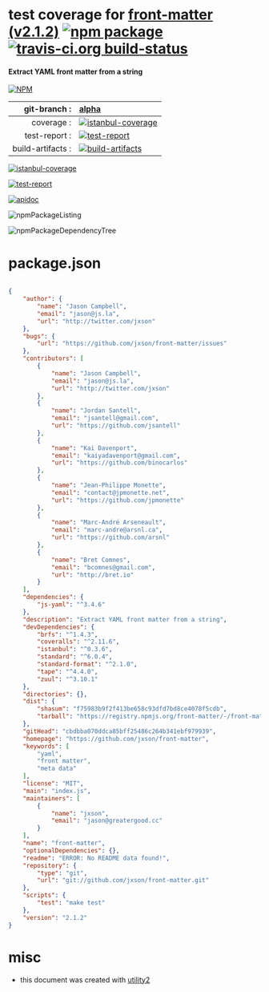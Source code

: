# test coverage for  [front-matter (v2.1.2)](https://github.com/jxson/front-matter)  [![npm package](https://img.shields.io/npm/v/npmtest-front-matter.svg?style=flat-square)](https://www.npmjs.org/package/npmtest-front-matter) [![travis-ci.org build-status](https://api.travis-ci.org/npmtest/node-npmtest-front-matter.svg)](https://travis-ci.org/npmtest/node-npmtest-front-matter)
#### Extract YAML front matter from a string

[![NPM](https://nodei.co/npm/front-matter.png?downloads=true)](https://www.npmjs.com/package/front-matter)

| git-branch : | [alpha](https://github.com/npmtest/node-npmtest-front-matter/tree/alpha)|
|--:|:--|
| coverage : | [![istanbul-coverage](https://npmtest.github.io/node-npmtest-front-matter/build/coverage.badge.svg)](https://npmtest.github.io/node-npmtest-front-matter/build/coverage.html/index.html)|
| test-report : | [![test-report](https://npmtest.github.io/node-npmtest-front-matter/build/test-report.badge.svg)](https://npmtest.github.io/node-npmtest-front-matter/build/test-report.html)|
| build-artifacts : | [![build-artifacts](https://npmtest.github.io/node-npmtest-front-matter/glyphicons_144_folder_open.png)](https://github.com/npmtest/node-npmtest-front-matter/tree/gh-pages/build)|

[![istanbul-coverage](https://npmtest.github.io/node-npmtest-front-matter/build/screenCapture.buildCustomOrg.browser.coverage.html.png)](https://npmtest.github.io/node-npmtest-front-matter/build/coverage.html/index.html)

[![test-report](https://npmtest.github.io/node-npmtest-front-matter/build/screenCapture.buildCustomOrg.browser.%252Fhome%252Ftravis%252Fbuild%252Fnpmtest%252Fnode-npmtest-front-matter%252Ftmp%252Fbuild%252Ftest-report.html.png)](https://npmtest.github.io/node-npmtest-front-matter/build/test-report.html)

[![apidoc](https://npmdoc.github.io/node-npmdoc-front-matter/build/screenCapture.buildApidoc.browser.%252Fhome%252Ftravis%252Fbuild%252Fnpmdoc%252Fnode-npmdoc-front-matter%252Ftmp%252Fbuild%252Fapidoc.html.png)](https://npmdoc.github.io/node-npmdoc-front-matter/build/apidoc.html)

![npmPackageListing](https://npmtest.github.io/node-npmtest-front-matter/build/screenCapture.npmPackageListing.svg)

![npmPackageDependencyTree](https://npmtest.github.io/node-npmtest-front-matter/build/screenCapture.npmPackageDependencyTree.svg)



# package.json

```json

{
    "author": {
        "name": "Jason Campbell",
        "email": "jason@js.la",
        "url": "http://twitter.com/jxson"
    },
    "bugs": {
        "url": "https://github.com/jxson/front-matter/issues"
    },
    "contributors": [
        {
            "name": "Jason Campbell",
            "email": "jason@js.la",
            "url": "http://twitter.com/jxson"
        },
        {
            "name": "Jordan Santell",
            "email": "jsantell@gmail.com",
            "url": "https://github.com/jsantell"
        },
        {
            "name": "Kai Davenport",
            "email": "kaiyadavenport@gmail.com",
            "url": "https://github.com/binocarlos"
        },
        {
            "name": "Jean-Philippe Monette",
            "email": "contact@jpmonette.net",
            "url": "https://github.com/jpmonette"
        },
        {
            "name": "Marc-André Arseneault",
            "email": "marc-andre@arsnl.ca",
            "url": "https://github.com/arsnl"
        },
        {
            "name": "Bret Comnes",
            "email": "bcomnes@gmail.com",
            "url": "http://bret.io"
        }
    ],
    "dependencies": {
        "js-yaml": "^3.4.6"
    },
    "description": "Extract YAML front matter from a string",
    "devDependencies": {
        "brfs": "^1.4.3",
        "coveralls": "^2.11.6",
        "istanbul": "^0.3.6",
        "standard": "^6.0.4",
        "standard-format": "^2.1.0",
        "tape": "^4.4.0",
        "zuul": "^3.10.1"
    },
    "directories": {},
    "dist": {
        "shasum": "f75983b9f2f413be658c93dfd7bd8ce4078f5cdb",
        "tarball": "https://registry.npmjs.org/front-matter/-/front-matter-2.1.2.tgz"
    },
    "gitHead": "cbdbba070ddca85bff25486c264b341ebf979939",
    "homepage": "https://github.com/jxson/front-matter",
    "keywords": [
        "yaml",
        "front matter",
        "meta data"
    ],
    "license": "MIT",
    "main": "index.js",
    "maintainers": [
        {
            "name": "jxson",
            "email": "jason@greatergood.cc"
        }
    ],
    "name": "front-matter",
    "optionalDependencies": {},
    "readme": "ERROR: No README data found!",
    "repository": {
        "type": "git",
        "url": "git://github.com/jxson/front-matter.git"
    },
    "scripts": {
        "test": "make test"
    },
    "version": "2.1.2"
}
```



# misc
- this document was created with [utility2](https://github.com/kaizhu256/node-utility2)
